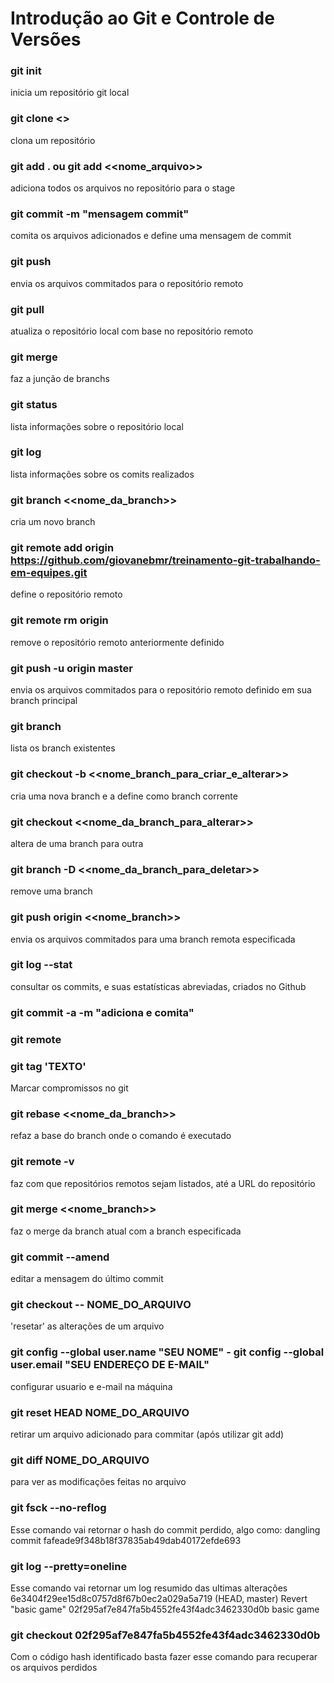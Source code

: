 # Introdução ao Git e Controle de Versões

 ### git init
 inicia um repositório git local
 ### git clone <<repositorio>>
 clona um repositório
 ### git add . ou git add <<nome_arquivo>>
 adiciona todos os arquivos no repositório para o stage
 ### git commit -m "mensagem commit"
 comita os arquivos adicionados e define uma mensagem de commit
 ### git push
 envia os arquivos commitados para o repositório remoto
 ### git pull
 atualiza o repositório local com base no repositório remoto
 ### git merge
 faz a junção de branchs
 ### git status
 lista informações sobre o repositório local
 ### git log
 lista informações sobre os comits realizados
 ### git branch <<nome_da_branch>>
 cria um novo branch
 ### git remote add origin https://github.com/giovanebmr/treinamento-git-trabalhando-em-equipes.git
 define o repositório remoto
 ### git remote rm origin
 remove o repositório remoto anteriormente definido
 ### git push -u origin master
 envia os arquivos commitados para o repositório remoto definido em sua branch principal
 ### git branch
 lista os branch existentes
 ### git checkout -b <<nome_branch_para_criar_e_alterar>>
 cria uma nova branch e a define como branch corrente
 ### git checkout <<nome_da_branch_para_alterar>>
 altera de uma branch para outra
 ### git branch -D <<nome_da_branch_para_deletar>>
 remove uma branch
 ### git push origin <<nome_branch>>
 envia os arquivos commitados para uma branch remota especificada
 ### git log --stat
 consultar os commits, e suas estatísticas abreviadas, criados no Github 
 ### git commit -a -m "adiciona e comita"
 ### git remote
 ### git tag 'TEXTO'
 Marcar compromissos no git
 ### git rebase <<nome_da_branch>>
 refaz a base do branch onde o comando é executado
 ### git remote -v
 faz com que repositórios remotos sejam listados, até a URL do repositório
 ### git merge <<nome_branch>>
 faz o merge da branch atual com a branch especificada
 ### git commit --amend
 editar a mensagem do último commit
 ### git checkout -- NOME_DO_ARQUIVO
 'resetar' as alterações de um arquivo
 ### git config --global user.name "SEU NOME" - git config --global user.email "SEU ENDEREÇO DE E-MAIL"
 configurar usuario e e-mail na máquina
 ### git reset HEAD NOME_DO_ARQUIVO
 retirar um arquivo adicionado para commitar (após utilizar git add)
 ### git diff NOME_DO_ARQUIVO
 para ver as modificações feitas no arquivo

 ### git fsck --no-reflog
 Esse comando vai retornar o hash do commit perdido, algo como:
 dangling commit fafeade9f348b18f37835ab49dab40172efde693

 ### git log --pretty=oneline 
 Esse comando vai retornar um log resumido das ultimas alterações
 6e3404f29ee15d8c0757d8f67b0ec2a029a5a719 (HEAD, master) Revert "basic game"
 02f295af7e847fa5b4552fe43f4adc3462330d0b basic game

 ### git checkout 02f295af7e847fa5b4552fe43f4adc3462330d0b
 Com o código hash identificado basta fazer esse comando para recuperar os arquivos perdidos








